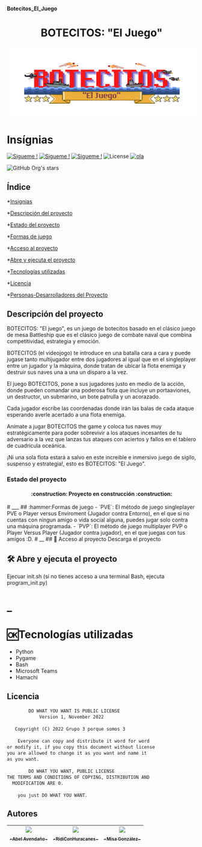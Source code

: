 #### Botecitos_El_Juego

<h1 align="center">BOTECITOS: "El Juego"</h1>

![BOTECITOS: el juego](https://github.com/AbelAvendanoArgueta/Botecitos_El_Juego/blob/main/recursos/imagenes/titulo_pant_inicial.png)

# Insígnias 

<p align="left">

[![Sigueme !](https://img.shields.io/badge/Sígueme-%40medusin__corales-red)](https://www.instagram.com/medusin_corales/)
[![Sigueme !](https://img.shields.io/badge/Sígueme-%40aosorio.13-blue)](https://instagram.com/aosorio.13?igshid=ZmVmZTY5ZGE=)
[![Sigueme !](https://img.shields.io/badge/Sígueme-%40gg__misa__e1-yellow)](https://instagram.com/gg_misa_e1?igshid=ZmVmZTY5ZGE=)
![ License](https://img.shields.io/badge/License-no%20hay-green)
[![ola](https://img.shields.io/badge/ola-%3AD-yellowgreen)](https://www.youtube.com/watch?v=dQw4w9WgXcQ)
</p>

![GitHub Org's stars](https://img.shields.io/github/stars/AbelAvendanoArgueta/Botecitos_El_Juego?style=social)

## Índice

*[Insignias](#Insígnias)

*[Descripción del proyecto](#Descripción-del-proyecto)

*[Estado del proyecto](#Estado-del-proyecto)

*[Formas de juego](#___)

*[Acceso al proyecto](#__)

*[Abre y ejecuta el proyecto](#__)

*[Tecnologías utilizadas](#_)

*[Licencia](#Licencia)

*[Personas-Desarrolladores del Proyecto](#Autores)


## Descripción del proyecto

BOTECITOS: "El juego", es un juego de botecitos basado en el clásico juego de mesa Battleship que es el clásico juego de combate naval que combina competitividad, estrategia y emoción.

BOTECITOS (el videojogo) te introduce en una batalla cara a cara y puede jugase tanto multijugador entre dos jugadores al igual que en el singleplayer entre un jugador y la máquina, donde tratan de ubicar la flota enemiga y destruir sus naves una a una un disparo a la vez.

El juego BOTECITOS, pone a sus jugadores justo en medio de la acción, donde pueden comandar una poderosa flota que incluye un portaaviones, un destructor, un submarino, un bote patrulla y un acorazado.

Cada jugador escribe las coordenadas donde irán las balas de cada ataque esperando averle acertado a una flota enemiga.

Anímate a jugar BOTECITOS the game y coloca tus naves muy estratégicamente para poder sobrevivir a los ataques incesantes de tu adversario a la vez que lanzas tus ataques con aciertos y fallos en el tablero de cuadrícula oceánica.

¡Ni una sola flota estará a salvo en este increible e inmersivo juego de sigilo, suspenso y estrategia!, esto es BOTECITOS: "El Juego".

### Estado del proyecto
<h4 align="center">
:construction: Proyecto en construcción :construction:
</h4>
# ___
## :hammer:Formas de juego
- `PVE`: El método de juego singleplayer PVE o Player versus Enviroment (Jugador contra Entorno), en el que si no cuentas con ningun amigo o vida social alguna, puedes jugar solo contra una máquina programada.
- `PVP`: El método de juego multiplayer PVP o Player Versus Player (Jugador contra jugador), en el que juegas con tus amigos :D.
# __
## 📁 Acceso al proyecto
Descarga el proyecto

## 🛠️ Abre y ejecuta el proyecto
Ejecuar init.sh (si no tienes acceso a una terminal Bash, ejecuta program_init.py)
# _
# :ok:Tecnologías utilizadas
- Python
- Pygame
- Bash
- Microsoft Teams
- Hamachi

## Licencia

```
        DO WHAT YOU WANT IS PUBLIC LICENSE
            Version 1, November 2022

   Copyright (C) 2022 Grupo 3 porque somos 3

    Everyone can copy and distribute it word for word 
or modify it, if you copy this document without license 
you are allowed to change it as you want and name it 
as you want.

        DO WHAT YOU WANT, PUBLIC LICENSE
THE TERMS AND CONDITIONS OF COPYING, DISTRIBUTION AND 
  MODIFICATION ARE 0.

    you just DO WHAT YOU WANT.
```

## Autores

| [<img src="https://avatars.githubusercontent.com/u/53498059?v=4" width=115><br><sub>-Abel Avendaño-</sub>](https://github.com/AbelAvendanoArgueta) |  [<img src="https://avatars.githubusercontent.com/u/118378677?v=4" width=115><br><sub>-RidiConHuracanes-</sub>](https://github.com/RidiConHuracanes) | [<img src="https://avatars.githubusercontent.com/u/117698707?v=4" width=115><br><sub>-Misa González-</sub>](https://github.com/ElMisaaa) |  
| :---: | :---: | :---: |